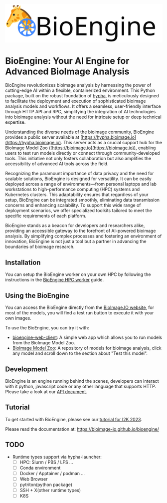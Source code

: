 <img src='https://raw.githubusercontent.com/bioimage-io/bioengine/main/docs/img/bioengine-logo-black.svg' width='600'>

# BioEngine: Your AI Engine for Advanced BioImage Analysis

BioEngine revolutionizes bioimage analysis by harnessing the power of cutting-edge AI within a flexible, containerized environment. This Python package, built on the robust foundation of [hypha](https://github.com/amun-ai/hypha), is meticulously designed to facilitate the deployment and execution of sophisticated bioimage analysis models and workflows. It offers a seamless, user-friendly interface through HTTP API and RPC, simplifying the integration of AI technologies into bioimage analysis without the need for intricate setup or deep technical expertise.

Understanding the diverse needs of the bioimage community, BioEngine provides a public server available at [https://hypha.bioimage.io](https://hypha.bioimage.io). This server acts as a crucial support hub for the BioImage Model Zoo ([https://bioimage.io](https://bioimage.io)), enabling users to test run models directly or connect through community-developed tools. This initiative not only fosters collaboration but also amplifies the accessibility of advanced AI tools across the field.

Recognizing the paramount importance of data privacy and the need for scalable solutions, BioEngine is designed for versatility. It can be easily deployed across a range of environments—from personal laptops and lab workstations to high-performance computing (HPC) systems and Kubernetes clusters. This adaptability ensures that regardless of your setup, BioEngine can be integrated smoothly, eliminating data transmission concerns and enhancing scalability. To support this wide range of deployment scenarios, we offer specialized toolkits tailored to meet the specific requirements of each platform.

BioEngine stands as a beacon for developers and researchers alike, providing an accessible gateway to the forefront of AI-powered bioimage analysis. By simplifying complex processes and fostering an environment of innovation, BioEngine is not just a tool but a partner in advancing the boundaries of bioimage research.

## Installation

You can setup the BioEngine worker on your own HPC by following the instructions in the [BioEngine HPC worker](./bioengine-hpc-worker.md) guide.

## Using the BioEngine

You can access the BioEngine directly from the [BioImage.IO website](https://bioimage.io), for most of the models, you will find a test run button to execute it with your own images.



To use the BioEngine, you can try it with:
 - [bioengine-web-client](https://bioimage-io.github.io/bioengine-web-client/): A simple web app which allows you to run models from the BioImage Model Zoo.
 - [BioImage Model Zoo](https://bioimage.io): A repository of models for bioimage analysis, click any model and scroll down to the section about "Test this model".


## Development

BioEngine is an engine running behind the scenes, developers can interact with it python, javascript code or any other language that supports HTTP. Please take a look at our [API document](api.md).

## Tutorial

To get started with BioEngine, please see our [tutorial for I2K 2023](https://slides.imjoy.io/?slides=https://raw.githubusercontent.com/bioimage-io/BioEngine/main/slides/i2k-2023-bioengine-workshop.md).

Please read the documentation at: https://bioimage-io.github.io/bioengine/

## TODO

+ Runtime types support via hypha-launcher:
   * [ ] HPC: Slurm / PBS / LFS ...
   * [ ] Conda environment
   * [ ] Docker / Apptainer / podman ...
   * [ ] Web Browser
   * [ ] pytriton(python package)
   * [ ] SSH + X(other runtime types)
   * [ ] K8S
